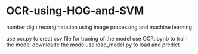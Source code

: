 # OCR-using-HOG-and-SVM
number digit recoriginatation using image processing and machine learning

use ocr.py to creat csv file for traning of the model
use OCR.ipynb to train the model
downloade the mode
use load_model.py to load and predict  
